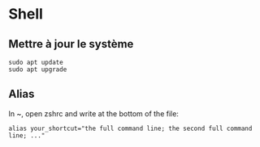 # Shell

## Mettre à jour le système
```shell
sudo apt update 
sudo apt upgrade
```

## Alias
In ~, open zshrc and write at the bottom of the file:
```shell
alias your_shortcut="the full command line; the second full command line; ..."
```